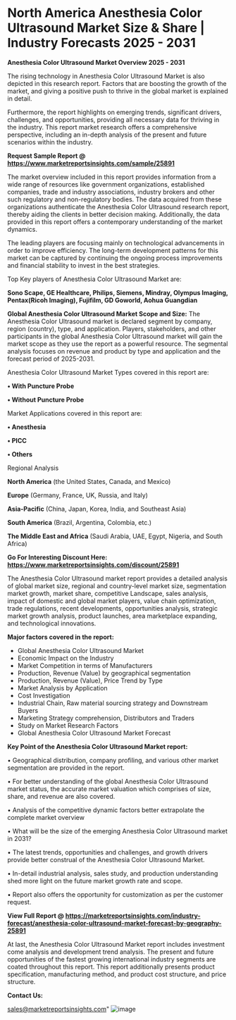 # North America Anesthesia Color Ultrasound Market Size & Share | Industry Forecasts 2025 - 2031

<Strong> Anesthesia Color Ultrasound Market Overview 2025 - 2031</strong>

The rising technology in Anesthesia Color Ultrasound Market is also depicted in this research report. Factors that are boosting the growth of the market, and giving a positive push to thrive in the global market is explained in detail.

Furthermore, the report highlights on emerging trends, significant drivers, challenges, and opportunities, providing all necessary data for thriving in the industry. This report market research offers a comprehensive perspective, including an in-depth analysis of the present and future scenarios within the industry.

<strong>Request Sample Report @ <a href=https://www.marketreportsinsights.com/sample/25891>https://www.marketreportsinsights.com/sample/25891</a></strong>

The market overview included in this report provides information from a wide range of resources like government organizations, established companies, trade and industry associations, industry brokers and other such regulatory and non-regulatory bodies. The data acquired from these organizations authenticate the Anesthesia Color Ultrasound research report, thereby aiding the clients in better decision making. Additionally, the data provided in this report offers a contemporary understanding of the market dynamics.

The leading players are focusing mainly on technological advancements in order to improve efficiency. The long-term development patterns for this market can be captured by continuing the ongoing process improvements and financial stability to invest in the best strategies.

Top Key players of Anesthesia Color Ultrasound Market are:

<strong>Sono Scape, GE Healthcare, Philips, Siemens, Mindray, Olympus Imaging, Pentax(Ricoh Imaging), Fujifilm, GD Goworld, Aohua Guangdian</strong>

<strong><b>Global Anesthesia Color Ultrasound Market Scope and Size:</b></strong>
The Anesthesia Color Ultrasound market is declared segment by company, region (country), type, and application. Players, stakeholders, and other participants in the global Anesthesia Color Ultrasound market will gain the market scope as they use the report as a powerful resource. The segmental analysis focuses on revenue and product by type and application and the forecast period of 2025-2031.

Anesthesia Color Ultrasound Market Types covered in this report are:

<strong>• With Puncture Probe

• Without Puncture Probe</strong>

Market Applications covered in this report are:

<strong>• Anesthesia

• PICC

• Others</strong> 

Regional Analysis

<strong>North America</strong> (the United States, Canada, and Mexico)

<strong>Europe</strong> (Germany, France, UK, Russia, and Italy)

<strong>Asia-Pacific</strong> (China, Japan, Korea, India, and Southeast Asia)

<strong>South America</strong> (Brazil, Argentina, Colombia, etc.)

<strong>The Middle East and Africa</strong> (Saudi Arabia, UAE, Egypt, Nigeria, and South Africa)

<strong>Go For Interesting Discount Here: <a href=https://www.marketreportsinsights.com/discount/25891>https://www.marketreportsinsights.com/discount/25891</a></strong>

The Anesthesia Color Ultrasound market report provides a detailed analysis of global market size, regional and country-level market size, segmentation market growth, market share, competitive Landscape, sales analysis, impact of domestic and global market players, value chain optimization, trade regulations, recent developments, opportunities analysis, strategic market growth analysis, product launches, area marketplace expanding, and technological innovations.

<strong><b>Major factors covered in the report:</b></strong>
<ul>
  <li>Global Anesthesia Color Ultrasound Market </li>
  <li>Economic Impact on the Industry</li>
  <li>Market Competition in terms of Manufacturers</li>
  <li>Production, Revenue (Value) by geographical segmentation</li>
  <li>Production, Revenue (Value), Price Trend by Type</li>
  <li>Market Analysis by Application</li>
  <li>Cost Investigation</li>
  <li>Industrial Chain, Raw material sourcing strategy and Downstream Buyers</li>
  <li>Marketing Strategy comprehension, Distributors and Traders</li>
  <li>Study on Market Research Factors</li>
  <li>Global Anesthesia Color Ultrasound Market Forecast</li>
</ul>

<strong><b>Key Point of the Anesthesia Color Ultrasound Market report:</b></strong>

• Geographical distribution, company profiling, and various other market segmentation are provided in the report.

• For better understanding of the global Anesthesia Color Ultrasound market status, the accurate market valuation which comprises of size, share, and revenue are also covered.

• Analysis of the competitive dynamic factors better extrapolate the complete market overview

• What will be the size of the emerging Anesthesia Color Ultrasound market in 2031?

• The latest trends, opportunities and challenges, and growth drivers provide better construal of the Anesthesia Color Ultrasound Market.

• In-detail industrial analysis, sales study, and production understanding shed more light on the future market growth rate and scope.

• Report also offers the opportunity for customization as per the customer request.

<strong><b>View Full Report @ <a href=https://marketreportsinsights.com/industry-forecast/anesthesia-color-ultrasound-market-forecast-by-geography-25891>https://marketreportsinsights.com/industry-forecast/anesthesia-color-ultrasound-market-forecast-by-geography-25891</a></b></strong>


At last, the Anesthesia Color Ultrasound Market report includes investment come analysis and development trend analysis. The present and future opportunities of the fastest growing international industry segments are coated throughout this report. This report additionally presents product specification, manufacturing method, and product cost structure, and price structure.

<strong>Contact Us:</strong>

sales@marketreportsinsights.com"
![image](https://github.com/user-attachments/assets/036e7c1b-9424-4f2f-aa62-0269fa428c51)
